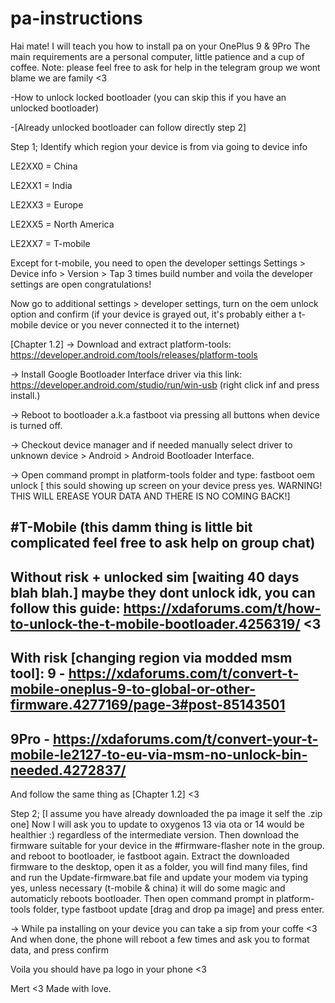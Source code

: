 # pa-instructions
Hai mate!
I will teach you how to install pa on your OnePlus 9 & 9Pro
The main requirements are a personal computer, little patience and a cup of coffee.
Note: please feel free to ask for help in the telegram group we wont blame we are family <3


-How to unlock locked bootloader (you can skip this if you have an unlocked bootloader)

-[Already unlocked bootloader can follow directly step 2]

Step 1; 
Identify which region your device is from via going to device info

LE2XX0 = China

LE2XX1 = India

LE2XX3 = Europe

LE2XX5 = North America

LE2XX7 = T-mobile

Except for t-mobile, you need to open the developer settings 
Settings > Device info > Version > Tap 3 times build number and voila the developer settings are open congratulations!
 
Now go to additional settings > developer settings, turn on the oem unlock option and confirm (if your device is grayed out, it's probably either a t-mobile device or you never connected it to the internet)

[Chapter 1.2]
-> Download and extract platform-tools: https://developer.android.com/tools/releases/platform-tools

-> Install Google Bootloader Interface driver via this link: https://developer.android.com/studio/run/win-usb (right click inf and press install.)

-> Reboot to bootloader a.k.a fastboot via pressing all buttons when device is turned off. 

-> Checkout device manager and if needed manually select driver to unknown device > Android > Android Bootloader Interface.

-> Open command prompt in platform-tools folder and type: fastboot oem unlock [ this sould showing up screen on your device press yes. WARNING! THIS WILL EREASE YOUR DATA AND THERE IS NO COMING BACK!]

#T-Mobile (this damm thing is little bit complicated feel free to ask help on group chat)
-
Without risk + unlocked sim [waiting 40 days blah blah.] maybe they dont unlock idk, you can follow this guide: https://xdaforums.com/t/how-to-unlock-the-t-mobile-bootloader.4256319/ <3
-
With risk [changing region via modded msm tool]: 9 - https://xdaforums.com/t/convert-t-mobile-oneplus-9-to-global-or-other-firmware.4277169/page-3#post-85143501 
-
9Pro - https://xdaforums.com/t/convert-your-t-mobile-le2127-to-eu-via-msm-no-unlock-bin-needed.4272837/
-
And follow the same thing as [Chapter 1.2]  <3



Step 2;
[I assume you have already downloaded the pa image it self the .zip one] 
Now I will ask you to update to oxygenos 13 via ota or 14 would be healthier :) regardless of the intermediate version.
Then download the firmware suitable for your device in the #firmware-flasher note in the group. and reboot to bootloader, ie fastboot again.
Extract the downloaded firmware to the desktop, open it as a folder, you will find many files, find and run the Update-firmware.bat file and update your modem via typing yes, unless necessary (t-mobile & china) it will do some magic and automaticly reboots bootloader.
Then open command prompt in platform-tools folder, type fastboot update [drag and drop pa image] and press enter.

-> While pa installing on your device you can take a sip from your coffe <3
And when done, the phone will reboot a few times and ask you to format data, and press confirm

Voila you should have pa logo in your phone <3

Mert <3 Made with love.
